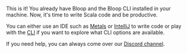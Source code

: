 This is it! You already have Bloop and the Bloop CLI installed in your
machine. Now, it's time to write Scala code and be productive.

You can either use an IDE such as [Metals](docs/ides/metals) or
[IntelliJ](docs/ides/intellij) to write code or play with the
[CLI](docs/cli/tutorial) if you want to explore what CLI options are
available.

If you need help, you can always come over our [Discord
channel](hhttps://discord.gg/KWF9zMhJWS).
